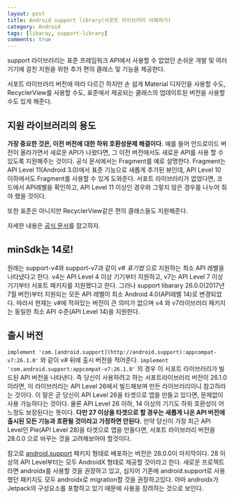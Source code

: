 ```yaml
---
layout: post
title: Android support library(서포트 라이브러리 이해하기)
category: Android
tags: [libaray, support-library]
comments: true
---
```


support 라이브러리는 표준 프레임워크 API에서 사용할 수 없었던 손쉬운 개발 및 여러 기기에 걸친 지원을 위한 추가 편의 클래스 및 기능을 제공한다.

서포트 라이브러리 버전에 따라 다르긴 하지만 손 쉽게 Material 디자인을 사용할 수도, RecyclerView를 사용할 수도, 표준에서 제공되는 클래스의 업데이트된 버전을 사용할 수도 있게 해준다.

## 지원 라이브러리의 용도

**가장 중요한 것은, 이전 버전에 대한 하위 호환성문제 해결이다.** 예를 들어 안드로이드 버전이 올라가면서 새로운 API가 나왔다면, 그 이전 버전에서도 새로운 API를 사용 할 수 있도록 지원해주는 것이다. 공식 문서에서는 Fragment를 예로 설명한다. Fragment는 API Level 11(Android 3.0)에서 표준 기능으로 새롭게 추가된 뷰인데, API Level 10 이하에서도 Fragment를 사용할 수 있게 도와준다. 서포트 라이브러리가 없었다면, 코드에서 API레벨을 확인하고, API Level 11 이상인 경우와 그렇지 않은 경우를 나누어 줘야 했을 것이다.

또한 표준은 아니지만 RecyclerView같은 편의 클래스들도 지원해준다.

자세한 내용은 [공식 문서](https://developer.android.com/topic/libraries/support-library/features?hl=ko)를 참고하자.

## minSdk는 14로!

원래는 support-v4와 support-v7과 같이 _v# 표기법_ 으로 지원하는 최소 API 레벨을 나타냈다고 한다. v4는 API Level 4 이상 기기부터 지원하고, v7는 API Level 7 이상 기기부터 서포트 패키지를 지원했다고 한다. 그러나 support libarary 26.0.0(2017년 7월 버전)부터 지원되는 모든 API 레벨이 최소 Android 4.0(API레벨 14)로 변경되었다. 따라서 현재는 v#에 적혀있는 버전이 큰 의미가 없으며 v4 와 v7라이브러리 패키지는 동일한 최소 API 수준(API Level 14)을 지원한다.

## 출시 버전

`implement 'com.[android.support](http://android.support):appcompat-v7:26.1.0'` 와 같이 v# 뒤에 출시 버전을 적어준다. `implement 'com.android.support:appcompat-v7:26.1.0'` 의 경우 이 서포트 라이브러리가 빌드된 API 버전을 나타낸다. 즉 당신이 사용하려고 하는 서포트라이브러리 버전이 26.1.0이라면, 이 라이브러리는 API Level 26에서 빌드해보며 만든 라이브러리이니 참고하라는 것이다. 이 말은 곧 당신이 API Level 26을 타겟으로 앱을 만들고 있다면, 문제없이 사용 가능하다는 것이다. 물론 API Level 26 이하, 14 이상의 기기도 하위 호환성이 어느정도 보장된다는 뜻이다. **다만 27 이상을 타겟으로 할 경우는 새롭게 나온 API 버전에 출시된 모든 기능과 호환될 것이라고 가정하면 안된다.** 만약 당신이 가장 최근 API Level인 Pie(API Level 28)을 타겟으로 앱을 만들다면, 서포트 라이브러리 버전을 28.0.0 으로 바꾸는 것을 고려해보아야 할것이다.

참고로 [android.support](http://android.support) 패키지 형태로 배포하는 버전은 28.0.0이 마지막이다. 28 이상의 API Level부터는 모두 AndroidX 형태로 제공할 것이라고 한다. 새로운 프로젝트라면 androidx를 사용할 것을 권장하고 있고, 심지어 기존에 android.support로 사용했던 패키지도 모두 androidx로 migration할 것을 권장하고있다. 아마 androidx가 Jetpack의 구성요소를 포함하고 있기 때문에 사용을 장려하는 것으로 보인다.

